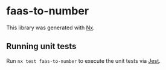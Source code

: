 # faas-to-number

This library was generated with [Nx](https://nx.dev).

## Running unit tests

Run `nx test faas-to-number` to execute the unit tests via [Jest](https://jestjs.io).
